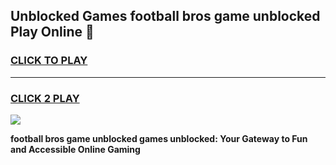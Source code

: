 
## Unblocked Games football bros game unblocked Play Online 👋
<h3>
<a href="https://news.freeplayer.one?title=football_bros_game_unblocked&ref=17F">CLICK TO PLAY</a></h3>
<hr>

<h3>
<a href="https://news.freeplayer.one?title=football_bros_game_unblocked&ref=17F">CLICK 2 PLAY</a>
  
</h3>

<a href="https://news.freeplayer.one?title=football_bros_game_unblocked&ref=17F/"><img src="https://clearcache.store/games.png"></a>


**football bros game unblocked games unblocked: Your Gateway to Fun and Accessible Online Gaming**
